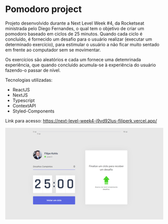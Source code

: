 # Pomodoro project

Projeto desenvolvido durante a Next Level Week #4, da Rocketseat ministrada pelo Diego Fernandes, o qual tem o objetivo de criar um pomodoro baseado em ciclos de 25 minutos.
Quando cada ciclo é concluído, é fornecido um desafio para o usuário realizar (executar um determinado exercício), para estimular o usuário a não ficar muito sentado em frente ao computador sem se movimentar.

Os exercícios são aleatórios e cada um fornece uma detemrinada experiência, que quando concluído acumula-se à experiência do usuário fazendo-o passar de nível.

Tecnologias utilizadas:
 - ReactJS
 - NextJS
 - Typescript
 - ContextAPI 
 - Styled-Components

 Link para acesso: https://next-level-week4-j9vd92lus-filiperk.vercel.app/

![Screenshot](print.PNG)